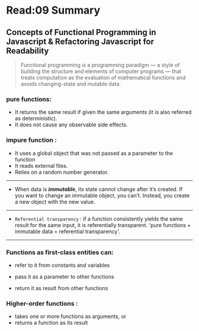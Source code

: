 # Read:09 Summary
## Concepts of Functional Programming in Javascript & Refactoring Javascript for Readability
> Functional programming is a programming paradigm — a style of building the structure and elements of computer programs — that treats computation as the evaluation of mathematical functions and avoids changing-state and mutable data.

### pure functions:
  * It returns the same result if given the same arguments (it is also referred as deterministic).
  * It does not cause any observable side effects.

### impure function :
  * It uses a global object that was not passed as a parameter to the function
  * It reads external files.
  * Relies on a random number generator.
-----------------------------------------------------------------------------
* When data is ***immutable***, its state cannot change after it’s created. If you want to change an immutable object, you can’t. Instead, you create a new object with the new value.
---------------------------------------------------------------------------------
* `Referential transparency` : if a function consistently yields the same result for the same input, it is referentially transparent. 'pure functions + immutable data = referential transparency'.
---------------------------------------------------------------------------------
### Functions as first-class entities can:

  * refer to it from constants and variables
  * pass it as a parameter to other functions

  * return it as result from other functions
  
### Higher-order functions :

  * takes one or more functions as arguments, or
  * returns a function as its result


